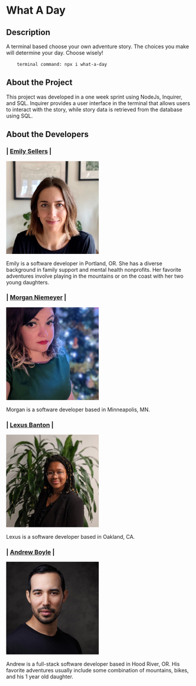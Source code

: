 # **What A Day**

## **Description**

A terminal based choose your own adventure story. The choices you make will determine your day. Choose wisely!

        terminal command: npx i what-a-day

## **About the Project**

This project was developed in a one week sprint using NodeJs, Inquirer, and SQL. Inquirer provides a user interface in the terminal that allows users to interact with the story, while story data is retrieved from the database using SQL.

## **About the Developers**

### | [**Emily Sellers**](https://www.linkedin.com/in/emilymsellers/) |

<img src="./assets/emily.jpg" width="250" height="250" style="object-fit:cover">

Emily is a software developer in Portland, OR. She has a diverse background in family support and mental health nonprofits. Her favorite adventures involve playing in the mountains or on the coast with her two young daughters.

### | [**Morgan Niemeyer**](https://www.linkedin.com/in/morganniemeyer/) |

<img src="./assets/morgan.jpg" width="250" height="250" style="object-fit:cover">

Morgan is a software developer based in Minneapolis, MN.

### | [**Lexus Banton**](https://www.linkedin.com/in/lexcancode/) |

<img src="./assets/lex.jpg" width="250" height="250" style="object-fit:cover">

Lexus is a software developer based in Oakland, CA.

### | [**Andrew Boyle**](https://www.linkedin.com/in/andrewjamesboyle/) |

<img src="./assets/andrew.jpg" width="250" height="250" style="object-fit:cover">

Andrew is a full-stack software developer based in Hood River, OR. His favorite adventures usually include some combination of mountains, bikes, and his 1 year old daughter.